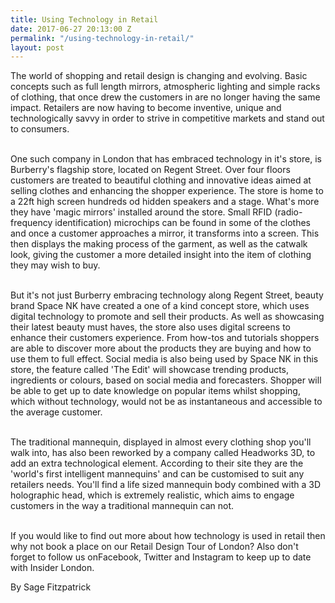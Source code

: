 ```yaml
---
title: Using Technology in Retail
date: 2017-06-27 20:13:00 Z
permalink: "/using-technology-in-retail/"
layout: post
---
```


The world of shopping and retail design is changing and evolving. Basic concepts such as full length mirrors, atmospheric lighting and simple racks of clothing, that once drew the customers in are no longer having the same impact. Retailers are now having to become inventive, unique and technologically savvy in order to strive in competitive markets and stand out to consumers.

\
One such company in London that has embraced technology in it's store, is Burberry's flagship store, located on Regent Street. Over four floors customers are treated to beautiful clothing and innovative ideas aimed at selling clothes and enhancing the shopper experience. The store is home to a 22ft high screen hundreds od hidden speakers and a stage. What's more they have 'magic mirrors' installed around the store. Small RFID (radio-frequency identification) microchips can be found in some of the clothes and once a customer approaches a mirror, it transforms into a screen. This then displays the making process of the garment, as well as the catwalk look, giving the customer a more detailed insight into the item of clothing they may wish to buy.

\
But it's not just Burberry embracing technology along Regent Street, beauty brand Space NK have created a one of a kind concept store, which uses digital technology to promote and sell their products. As well as showcasing their latest beauty must haves, the store also uses digital screens to enhance their customers experience. From how-tos and tutorials shoppers are able to discover more about the products they are buying and how to use them to full effect. Social media is also being used by Space NK in this store, the feature called 'The Edit' will showcase trending products, ingredients or colours, based on social media and forecasters. Shopper will be able to get up to date knowledge on popular items whilst shopping, which without technology, would not be as instantaneous and accessible to the average customer.

\
The traditional mannequin, displayed in almost every clothing shop you'll walk into, has also been reworked by a company called Headworks 3D, to add an extra technological element. According to their site they are the 'world's first intelligent mannequins' and can be customised to suit any retailers needs. You'll find a life sized mannequin body combined with a 3D holographic head, which is extremely realistic, which aims to engage customers in the way a traditional mannequin can not.

\
If you would like to find out more about how technology is used in retail then why not book a place on our Retail Design Tour of London?  Also don't forget to follow us onFacebook, Twitter and Instagram to keep up to date with Insider London.


By Sage Fitzpatrick